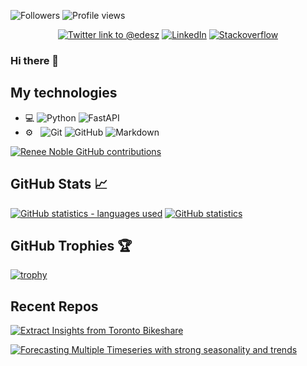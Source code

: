 ![Followers](https://img.shields.io/github/followers/elsdes3?label=Followers&style=flat-square) ![Profile views](https://gpvc.arturio.dev/elsdes3)

<div align="center">

[![Twitter link to @edesz](https://img.shields.io/badge/-Twitter-55acee?style=flat-square&logo=twitter&logoColor=white)](https://twitter.com/edesz)
[![LinkedIn](https://img.shields.io/badge/-LinkedIn-0072b1?style=flat-square&logo=linkedin&logoColor=white)](https://www.linkedin.com/in/elstand/)
[![Stackoverflow](https://img.shields.io/badge/-StackOverflow-0072b1?style=flat-square&logo=stackoverflow&logoColor=white)](https://stackoverflow.com/users/4057186/edesz)

</div>

### Hi there 👋

## My technologies
- 💻
  ![Python](https://img.shields.io/badge/-Python-333333?style=flat&logo=python)
  ![FastAPI](https://img.shields.io/badge/-FastAPI-333333?style=flat&logo=fastapi)
- ⚙️ &nbsp;
  ![Git](https://img.shields.io/badge/-Git-333333?style=flat&logo=git)
  ![GitHub](https://img.shields.io/badge/-GitHub-333333?style=flat&logo=github)
  ![Markdown](https://img.shields.io/badge/-Markdown-333333?style=flat&logo=markdown)

[![Renee Noble GitHub contributions](https://denvercoder1-activity-graph.herokuapp.com/graph/?username=elsdes3&bg_color=efefefd&color=5896ef&line=da5b0b&point=da5b0b&hide_border=true)](https://github.com/elsdes3/github-readme-activity-graph)

##  GitHub Stats &#x1f4c8;

[![GitHub statistics - languages used](https://github-readme-stats.vercel.app/api/top-langs/?username=elsdes3&langs_count=3)](https://github.com/elsdes3/elsdes3)
[![GitHub statistics](https://github-readme-stats.vercel.app/api?username=elsdes3&show_icons=true)](https://github.com/elsdes3/elsdes3)

## GitHub Trophies 🏆
[![trophy](https://github-profile-trophy.vercel.app/?username=elsdes3&theme=onedark)](https://github.com/ryo-ma/github-profile-trophy)

## Recent Repos
[![Extract Insights from Toronto Bikeshare](https://github-readme-stats.vercel.app/api/pin/?username=elsdes3&repo=bikeshare-dash&theme=react&border_color=61dafb&border_radius=10)](https://github.com/elsdes3/bikeshare-dash)

[![Forecasting Multiple Timeseries with strong seasonality and trends](https://github-readme-stats.vercel.app/api/pin/?username=elsdes3&repo=electricity-consumption-forecast&theme=react&border_color=61dafb&border_radius=10)](https://github.com/elsdes3/electricity-consumption-forecast)
